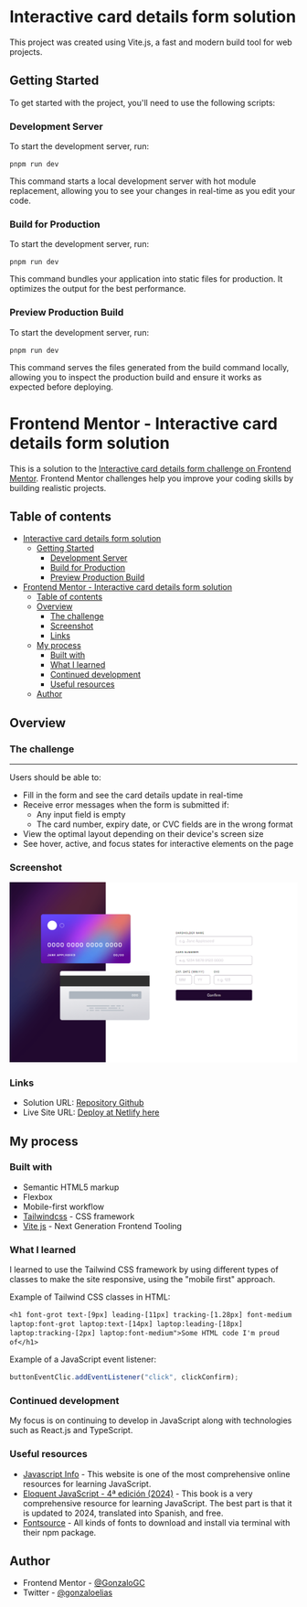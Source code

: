 # Interactive card details form solution

This project was created using Vite.js, a fast and modern build tool for web projects.

## Getting Started

To get started with the project, you'll need to use the following scripts:

### Development Server

To start the development server, run:
```
pnpm run dev
```
This command starts a local development server with hot module replacement, allowing you to see your changes in real-time as you edit your code.
### Build for Production

To start the development server, run:
```
pnpm run dev
```
This command bundles your application into static files for production. It optimizes the output for the best performance.
### Preview Production Build

To start the development server, run:
```
pnpm run dev
```
This command serves the files generated from the build command locally, allowing you to inspect the production build and ensure it works as expected before deploying.

# Frontend Mentor - Interactive card details form solution

This is a solution to the [Interactive card details form challenge on Frontend Mentor](https://www.frontendmentor.io/challenges/interactive-card-details-form-XpS8cKZDWw). Frontend Mentor challenges help you improve your coding skills by building realistic projects. 

## Table of contents

- [Interactive card details form solution](#interactive-card-details-form-solution)
  - [Getting Started](#getting-started)
    - [Development Server](#development-server)
    - [Build for Production](#build-for-production)
    - [Preview Production Build](#preview-production-build)
- [Frontend Mentor - Interactive card details form solution](#frontend-mentor---interactive-card-details-form-solution)
  - [Table of contents](#table-of-contents)
  - [Overview](#overview)
    - [The challenge](#the-challenge)
    - [Screenshot](#screenshot)
    - [Links](#links)
  - [My process](#my-process)
    - [Built with](#built-with)
    - [What I learned](#what-i-learned)
    - [Continued development](#continued-development)
    - [Useful resources](#useful-resources)
  - [Author](#author)

## Overview

### The challenge
********
Users should be able to:

- Fill in the form and see the card details update in real-time
- Receive error messages when the form is submitted if:
  - Any input field is empty
  - The card number, expiry date, or CVC fields are in the wrong format
- View the optimal layout depending on their device's screen size
- See hover, active, and focus states for interactive elements on the page

### Screenshot

![](./src/images/screenShot-interactive.png)

### Links

- Solution URL: [Repository Github](https://github.com/GonzaloGC/Interactive-card-form-vitejs)
- Live Site URL: [Deploy at Netlify here](https://cool-gnome-c5ca12.netlify.app/)

## My process

### Built with

- Semantic HTML5 markup
- Flexbox
- Mobile-first workflow
- [Tailwindcss](https://tailwindcss.com/) - CSS framework
- [Vite js](https://vitejs.dev/) - Next Generation Frontend Tooling
  
### What I learned

I learned to use the Tailwind CSS framework by using different types of classes to make the site responsive, using the "mobile first" approach.

Example of Tailwind CSS classes in HTML:

```html-Tailwind CSS
<h1 font-grot text-[9px] leading-[11px] tracking-[1.28px] font-medium laptop:font-grot laptop:text-[14px] laptop:leading-[18px] laptop:tracking-[2px] laptop:font-medium">Some HTML code I'm proud of</h1>
```
Example of a JavaScript event listener:
```js
buttonEventClic.addEventListener("click", clickConfirm);
```

### Continued development

My focus is on continuing to develop in JavaScript along with technologies such as React.js and TypeScript.

### Useful resources

- [Javascript Info](https://es.javascript.info/) - This website is one of the most comprehensive online resources for learning JavaScript.
- [Eloquent JavaScript - 4ª edición (2024)](https://eloquent-javascript-es.vercel.app/) - This book is a very comprehensive resource for learning JavaScript. The best part is that it is updated to 2024, translated into Spanish, and free.
- [Fontsource](https://fontsource.org/) - All kinds of fonts to download and install via terminal with their npm package.

## Author

- Frontend Mentor - [@GonzaloGC](https://www.frontendmentor.io/profile/GonzaloGC)
- Twitter - [@gonzaloelias](https://twitter.com/gonzaloelias)